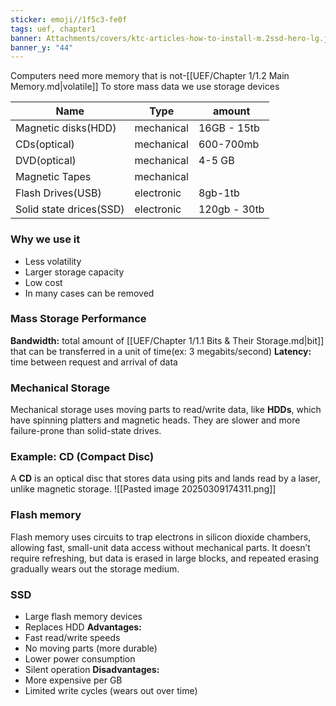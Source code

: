 ```yaml
---
sticker: emoji//1f5c3-fe0f
tags: uef, chapter1
banner: Attachments/covers/ktc-articles-how-to-install-m.2ssd-hero-lg.jpg
banner_y: "44"
---
```

Computers need more memory that is not-[[UEF/Chapter 1/1.2 Main Memory.md|volatile]]
To store mass data we use storage devices

|Name|Type|amount|
|----|----|----|
|Magnetic disks(HDD)|mechanical|16GB - 15tb|
|CDs(optical)|mechanical|600-700mb|
|DVD(optical)|mechanical|4-5 GB|
|Magnetic Tapes|mechanical||
|Flash Drives(USB)|electronic|8gb-1tb|
|Solid state drices(SSD)|electronic|120gb - 30tb|
### Why we use it
- Less volatility
- Larger storage capacity
- Low cost
- In many cases can be removed
### Mass Storage Performance
**Bandwidth:** total amount of [[UEF/Chapter 1/1.1 Bits & Their Storage.md|bit]] that can be transferred in a unit of time(ex: 3 megabits/second)
**Latency:** time between request and arrival of data

### Mechanical Storage  
Mechanical storage uses moving parts to read/write data, like **HDDs**, which have spinning platters and magnetic heads. They are slower and more failure-prone than solid-state drives.  

### Example: CD (Compact Disc)  
A **CD** is an optical disc that stores data using pits and lands read by a laser, unlike magnetic storage.
![[Pasted image 20250309174311.png]]
### Flash memory
Flash memory uses circuits to trap electrons in silicon dioxide chambers, allowing fast, small-unit data access without mechanical parts. It doesn’t require refreshing, but data is erased in large blocks, and repeated erasing gradually wears out the storage medium.

### SSD
- Large flash memory devices
- Replaces HDD
**Advantages:**
- Fast read/write speeds
- No moving parts (more durable)
- Lower power consumption
- Silent operation
**Disadvantages:**
- More expensive per GB
- Limited write cycles (wears out over time)